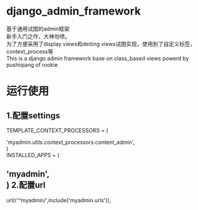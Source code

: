 # django_admin_framework
基于通用试图的admin框架<br>
新手入门之作，大神勿喷。<br>
为了方便采用了display views和deiting views试图实现，使用到了自定义标签，context_process等<br>
This is a django admin framework base on class_based views powerd by pushiqiang of rookie

运行使用
=====
1.配置settings
---
TEMPLATE_CONTEXT_PROCESSORS = (<br>

'myadmin.utils.context_processors.content_admin',<br>
)<br>
INSTALLED_APPS = (<br>

'myadmin',<br>
)
2.配置url
---
url(r'^myadmin/',include('myadmin.urls')),
